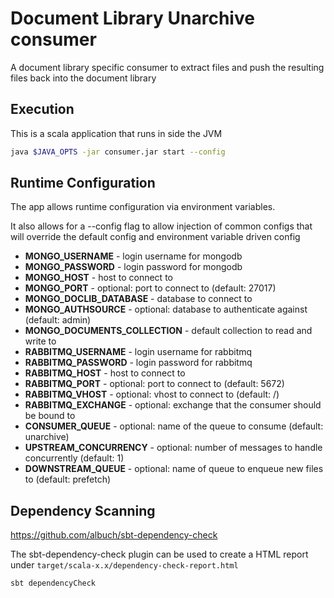 # Document Library Unarchive consumer

A document library specific consumer to extract files and push the resulting files back into the document library

## Execution

This is a scala application that runs in side the JVM

```bash
java $JAVA_OPTS -jar consumer.jar start --config
```

## Runtime Configuration

The app allows runtime configuration via environment variables. 

It also allows for a --config flag to allow injection of common configs that will override the default config and environment variable driven config

* **MONGO_USERNAME** - login username for mongodb
* **MONGO_PASSWORD** - login password for mongodb
* **MONGO_HOST** - host to connect to
* **MONGO_PORT** - optional: port to connect to (default: 27017) 
* **MONGO_DOCLIB_DATABASE** - database to connect to
* **MONGO_AUTHSOURCE** - optional: database to authenticate against (default: admin)
* **MONGO_DOCUMENTS_COLLECTION** - default collection to read and write to
* **RABBITMQ_USERNAME** - login username for rabbitmq
* **RABBITMQ_PASSWORD** - login password for rabbitmq
* **RABBITMQ_HOST** - host to connect to
* **RABBITMQ_PORT** - optional: port to connect to (default: 5672)
* **RABBITMQ_VHOST** - optional: vhost to connect to (default: /)
* **RABBITMQ_EXCHANGE** - optional: exchange that the consumer should be bound to
* **CONSUMER_QUEUE** - optional: name of the queue to consume (default: unarchive)
* **UPSTREAM_CONCURRENCY** - optional: number of messages to handle concurrently (default: 1)
* **DOWNSTREAM_QUEUE** - optional: name of queue to enqueue new files to (default: prefetch)

## Dependency Scanning

https://github.com/albuch/sbt-dependency-check

The sbt-dependency-check plugin can be used to create a HTML report under `target/scala-x.x/dependency-check-report.html`

```bash
sbt dependencyCheck
```
